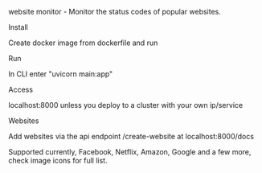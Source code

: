 website monitor - Monitor the status codes of popular websites.

Install

Create docker image from dockerfile and run

Run

In CLI enter "uvicorn main:app"

Access

localhost:8000 unless you deploy to a cluster with your own ip/service

Websites

Add websites via the api endpoint /create-website at localhost:8000/docs

Supported currently, Facebook, Netflix, Amazon, Google and a few more, check image icons for full list.

